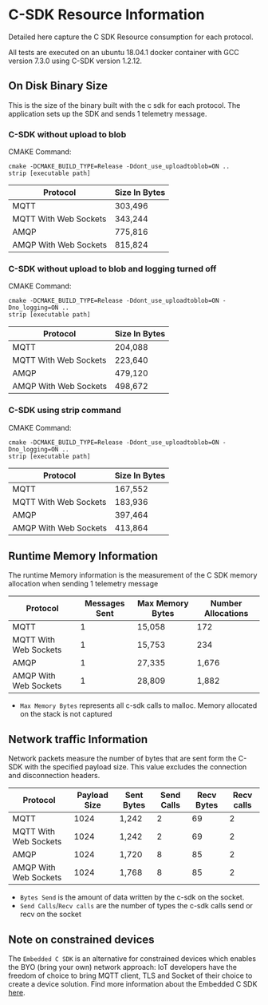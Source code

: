 # C-SDK Resource Information

Detailed here capture the C SDK Resource consumption for each protocol.

All tests are executed on an ubuntu 18.04.1 docker container with GCC version 7.3.0 using C-SDK version 1.2.12.

## On Disk Binary Size

This is the size of the binary built with the c sdk for each protocol.  The application sets up the SDK and sends 1 telemetry message.

### C-SDK without upload to blob

CMAKE Command:

```Shell
cmake -DCMAKE_BUILD_TYPE=Release -Ddont_use_uploadtoblob=ON ..
strip [executable path]
```

| Protocol                | Size In Bytes
|-------------------------|---------------------
| MQTT                    | 303,496
| MQTT With Web Sockets   | 343,244
| AMQP                    | 775,816
| AMQP With Web Sockets   | 815,824

### C-SDK without upload to blob and logging turned off

CMAKE Command:

```Shell
cmake -DCMAKE_BUILD_TYPE=Release -Ddont_use_uploadtoblob=ON -Dno_logging=ON ..
strip [executable path]
```

| Protocol                | Size In Bytes
|-------------------------|---------------------
| MQTT                    | 204,088
| MQTT With Web Sockets   | 223,640
| AMQP                    | 479,120
| AMQP With Web Sockets   | 498,672

### C-SDK using strip command

CMAKE Command:

```Shell
cmake -DCMAKE_BUILD_TYPE=Release -Ddont_use_uploadtoblob=ON -Dno_logging=ON ..
strip [executable path]
```

| Protocol                | Size In Bytes
|-------------------------|---------------------
| MQTT                    | 167,552
| MQTT With Web Sockets   | 183,936
| AMQP                    | 397,464
| AMQP With Web Sockets   | 413,864

## Runtime Memory Information

The runtime Memory information is the measurement of the C SDK memory allocation when sending 1 telemetry message

| Protocol                | Messages Sent | Max Memory Bytes | Number Allocations
|-------------------------|---------------|------------------|--------------------
| MQTT                    |      1        |      15,058      | 172
| MQTT With Web Sockets   |      1        |      15,753      | 234
| AMQP                    |      1        |      27,335      | 1,676
| AMQP With Web Sockets   |      1        |      28,809      | 1,882

- `Max Memory Bytes` represents all c-sdk calls to malloc.  Memory allocated on the stack is not captured

## Network traffic Information

Network packets measure the number of bytes that are sent form the C-SDK with the specified payload size.  This value excludes the connection and disconnection headers.

| Protocol                | Payload Size | Sent Bytes | Send Calls | Recv Bytes | Recv calls
|-------------------------|--------------|------------|------------|------------|------------
| MQTT                    | 1024         | 1,242      | 2          |  69        | 2
| MQTT With Web Sockets   | 1024         | 1,242      | 2          |  69        | 2
| AMQP                    | 1024         | 1,720      | 8          |  85        | 2
| AMQP With Web Sockets   | 1024         | 1,768      | 8          |  85        | 2

- `Bytes Send` is the amount of data written by the c-sdk on the socket.
- `Send Calls`/`Recv calls` are the number of types the c-sdk calls send or recv on the socket


## Note on constrained devices

The `Embedded C SDK` is an alternative for constrained devices which enables the BYO (bring your own) network approach: IoT developers have the freedom of choice to bring MQTT client, TLS and Socket of their choice to create a device solution. Find more information about the Embedded C SDK [here](https://github.com/Azure/azure-sdk-for-c/tree/main/sdk/docs/iot).